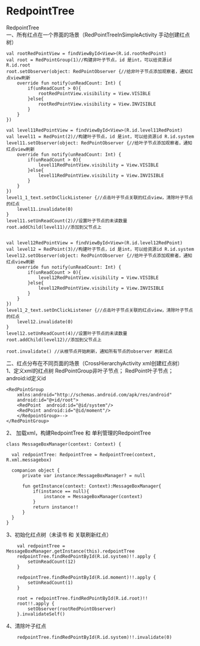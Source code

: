 # RedpointTree
RedpointTree</br>
一、所有红点在一个界面的场景（RedPointTreeInSimpleActivity 手动创建红点树）

    val rootRedPointView = findViewById<View>(R.id.rootRedPoint)
    val root = RedPointGroup(1)//构建非叶子节点，id 是int，可以给资源id R.id.root
    root.setObserver(object: RedPointObserver {//给非叶子节点添加观察者，通知红点view刷新
        override fun notify(unReadCount: Int) {
            if(unReadCount > 0){
                rootRedPointView.visibility = View.VISIBLE
            }else{
                rootRedPointView.visibility = View.INVISIBLE
            }
        }
    })

    val level11RedPointView = findViewById<View>(R.id.level11RedPoint)
    val level11 = RedPoint(2)//构建叶子节点，id 是int，可以给资源id R.id.system
    level11.setObserver(object: RedPointObserver {//给叶子节点添加观察者，通知红点view刷新
        override fun notify(unReadCount: Int) {
            if(unReadCount > 0){
                level11RedPointView.visibility = View.VISIBLE
            }else{
                level11RedPointView.visibility = View.INVISIBLE
            }
        }
    })
    level1_1_text.setOnClickListener {//点击叶子节点关联的红点view，清除叶子节点的红点
        level11.invalidate(0)
    }
    level11.setUnReadCount(2)//设置叶子节点的未读数量
    root.addChild(level11)//添加到父节点上


    val level12RedPointView = findViewById<View>(R.id.level12RedPoint)
    val level12 = RedPoint(3)//构建叶子节点，id 是int，可以给资源id R.id.system
    level12.setObserver(object: RedPointObserver {//给叶子节点添加观察者，通知红点view刷新
        override fun notify(unReadCount: Int) {
            if(unReadCount > 0){
                level12RedPointView.visibility = View.VISIBLE
            }else{
                level12RedPointView.visibility = View.INVISIBLE
            }
        }
    })
    level1_2_text.setOnClickListener {//点击叶子节点关联的红点view，清除叶子节点的红点
        level12.invalidate(0)
    }
    level12.setUnReadCount(4)//设置叶子节点的未读数量
    root.addChild(level12)//添加到父节点上

    root.invalidate() //从根节点开始刷新，通知所有节点的observer 刷新红点      
    
二、红点分布在不同页面的场景（CrossHierarchyActivity xml创建红点树）<br>
1、定义xml的红点树
RedPointGroup非叶子节点；
RedPoint叶子节点；
android:id定义id
    
    <RedPointGroup
        xmlns:android="http://schemas.android.com/apk/res/android"
        android:id="@+id/root">
        <RedPoint  android:id="@id/system"/>
        <RedPoint android:id="@id/moment"/>
        </RedpointGroup>-->
    </RedPointGroup>

2、 加载xml，构建RedpointTree 和 单利管理的RedpointTree

    class MessageBoxManager(context: Context) {

      val redpointTree: RedpointTree = RedpointTree(context, R.xml.messagebox)

      companion object {
          private var instance:MessageBoxManager? = null

          fun getInstance(context: Context):MessageBoxManager{
              if(instance == null){
                  instance = MessageBoxManager(context)
              }
              return instance!!
          }
      }
    }
    
3、初始化红点树（未读书 和 关联刷新红点）

        val redpointTree = MessageBoxManager.getInstance(this).redpointTree
        redpointTree.findRedPointById(R.id.system)!!.apply {
            setUnReadCount(12)
        }

        redpointTree.findRedPointById(R.id.moment)!!.apply {
            setUnReadCount(1)
        }

        root = redpointTree.findRedPointById(R.id.root)!!
        root!!.apply {
            setObserver(rootRedPointObserver)
        }.invalidateSelf()

4、清除叶子红点

        redpointTree.findRedPointById(R.id.system)!!.invalidate(0)




 
